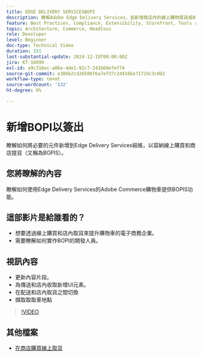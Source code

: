 ```yaml
---
title: EDGE DELIVERY SERVICESBOPI
description: 瞭解Adobe Edge Delivery Services，並新增商店內的線上購物提貨或BOPIS功能以進行結帳。
feature: Best Practices, Compliance, Extensibility, Storefront, Tools and External Services
topic: Architecture, Commerce, Headless
role: Developer
level: Beginner
doc-type: Technical Video
duration: 331
last-substantial-update: 2024-12-19T00:00:00Z
jira: KT-16699
exl-id: a9c316ec-a06e-4de1-92c7-241b60efef74
source-git-commit: e306b2cd26506f6a7ef37c2d416be7172dc3c0d2
workflow-type: tm+mt
source-wordcount: '132'
ht-degree: 0%

---
```


# 新增BOPI以簽出

瞭解如何將必要的元件新增到Edge Delivery Services結帳，以容納線上購買和商店提貨（又稱為BOPIS）。

## 您將瞭解的內容

瞭解如何使用Edge Delivery Services的Adobe Commerce購物車提供BOPIS功能。

## 這部影片是給誰看的？

* 想要透過線上購買和店內取貨來提升購物車的電子商務企業。
* 需要瞭解如何實作BOPI的開發人員。

## 視訊內容

* 更新內容片段。
* 為傳送和店內收取新增UI元素。
* 在配送和店內取貨之間切換
* 擷取取取車地點

>[!VIDEO](https://video.tv.adobe.com/v/3441711?learn=on&captions=chi_hant)

## 其他檔案

* [在商店購買線上取貨](https://experienceleague.adobe.com/developer/commerce/storefront/dropins/checkout/tutorials/buy-online-pickup-in-store/?lang=zh-Hant)
